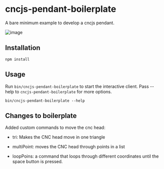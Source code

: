 # cncjs-pendant-boilerplate
A bare minimum example to develop a cncjs pendant.

![image](https://cloud.githubusercontent.com/assets/447801/22881387/2b60de08-f221-11e6-9372-288e118788a9.png)

## Installation
```
npm install
```

## Usage
Run `bin/cncjs-pendant-boilerplate` to start the interactive client. Pass --help to `cncjs-pendant-boilerplate` for more options.

```
bin/cncjs-pendant-boilerplate --help
```

## Changes to boilerplate

Added custom commands to move the cnc head:

* tri: Makes the CNC head move in one triangle

* multiPoint: moves the CNC head through points in a list

* loopPoins: a command that loops through different coordinates until the space button is pressed.
